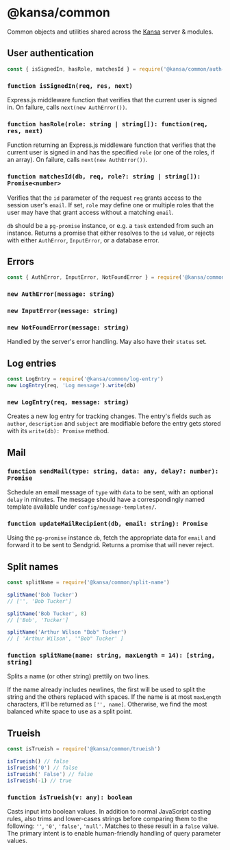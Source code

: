 # @kansa/common

Common objects and utilities shared across the
[Kansa](https://github.com/maailma/kansa) server & modules.

## User authentication

```js
const { isSignedIn, hasRole, matchesId } = require('@kansa/common/auth-user')
```

### `function isSignedIn(req, res, next)`

Express.js middleware function that verifies that the current user is signed in.
On failure, calls `next(new AuthError())`.

### `function hasRole(role: string | string[]): function(req, res, next)`

Function returning an Express.js middleware function that verifies that the
current user is signed in and has the specified `role` (or one of the roles, if
an array). On failure, calls `next(new AuthError())`.

### `function matchesId(db, req, role?: string | string[]): Promise<number>`

Verifies that the `id` parameter of the request `req` grants access to the
session user's `email`. If set, `role` may define one or multiple roles that the
user may have that grant access without a matching `email`.

`db` should be a `pg-promise` instance, or e.g. a `task` extended from such an
instance. Returns a promise that either resolves to the `id` value, or rejects
with either `AuthError`, `InputError`, or a database error.

## Errors

```js
const { AuthError, InputError, NotFoundError } = require('@kansa/common/errors')
```

### `new AuthError(message: string)`

### `new InputError(message: string)`

### `new NotFoundError(message: string)`

Handled by the server's error handling. May also have their `status` set.

## Log entries

```js
const LogEntry = require('@kansa/common/log-entry')
new LogEntry(req, 'Log message').write(db)
```

### `new LogEntry(req, message: string)`

Creates a new log entry for tracking changes. The entry's fields such as
`author`, `description` and `subject` are modifiable before the entry gets
stored with its `write(db): Promise` method.

## Mail

### `function sendMail(type: string, data: any, delay?: number): Promise`

Schedule an email message of `type` with `data` to be sent, with an optional
`delay` in minutes. The message should have a correspondingly named template
available under `config/message-templates/`.

### `function updateMailRecipient(db, email: string): Promise`

Using the `pg-promise` instance `db`, fetch the appropriate data for `email`
and forward it to be sent to Sendgrid. Returns a promise that will never reject.

## Split names

```js
const splitName = require('@kansa/common/split-name')

splitName('Bob Tucker')
// ['', 'Bob Tucker']

splitName('Bob Tucker', 8)
// ['Bob', 'Tucker']

splitName('Arthur Wilson "Bob" Tucker')
// [ 'Arthur Wilson', '"Bob" Tucker' ]
```

### `function splitName(name: string, maxLength = 14): [string, string]`

Splits a name (or other string) prettily on two lines.

If the name already includes newlines, the first will be used to split the
string and the others replaced with spaces. If the name is at most
`maxLength` characters, it'll be returned as `['', name]`. Otherwise, we
find the most balanced white space to use as a split point.

## Trueish

```js
const isTrueish = require('@kansa/common/trueish')

isTrueish() // false
isTrueish('0') // false
isTrueish(' False') // false
isTrueish(-1) // true
```

### `function isTrueish(v: any): boolean`

Casts input into boolean values. In addition to normal JavaScript casting
rules, also trims and lower-cases strings before comparing them to the
following: `''`, `'0'`, `'false'`, `'null'`. Matches to these result in a
`false` value. The primary intent is to enable human-friendly handling of query
parameter values.
